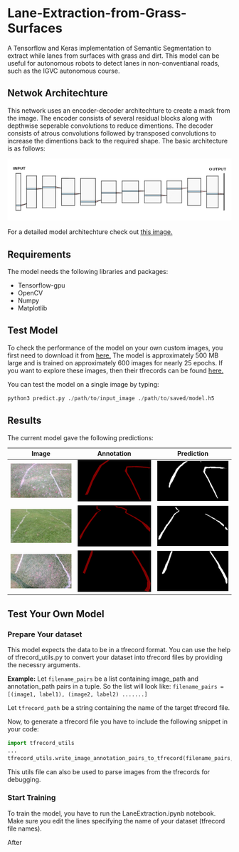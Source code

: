 # Lane-Extraction-from-Grass-Surfaces

A Tensorflow and Keras implementation of Semantic Segmentation to extract while lanes from surfaces with grass and dirt.
This model can be useful for autonomous robots to detect lanes in non-conventianal roads, such as the IGVC autonomous course.

## Netwok Architechture
This network uses an encoder-decoder architechture to create a mask from the image. The encoder consists of several residual blocks along with depthwise seperable convolutions to reduce dimentions. The decoder consists of atrous convolutions followed by transposed convolutions to increase the dimentions back to the required shape.
The basic architecture is as follows:

![alt text](https://github.com/Chinnu1103/Lane-Extraction-from-Grass-Surfaces/blob/master/models/model_architechture.png "hello")

For a detailed model architechture check out [this image.](https://github.com/Chinnu1103/Lane-Extraction-from-Grass-Surfaces/blob/master/models/model.png)

## Requirements
The model needs the following libraries and packages:
* Tensorflow-gpu
* OpenCV
* Numpy
* Matplotlib

## Test Model
To check the performance of the model on your own custom images, you first need to download it from [here.](https://drive.google.com/file/d/14EkHsn-_x4Ss1uwLKWcEEjBFXjQ-DEDB/view?usp=sharing) The model is approximately 500 MB large and is trained on approximately 600 images for nearly 25 epochs. If you want to explore these images, then their tfrecords can be found [here.](https://github.com/Chinnu1103/Lane-Extraction-from-Grass-Surfaces/tree/master/Dataset/tfrecords)

You can test the model on a single image by typing:
```python
python3 predict.py ./path/to/input_image ./path/to/saved/model.h5
```
## Results
The current model gave the following predictions:

**Image** | **Annotation** | **Prediction**
----------|----------------|---------------
![alt text](https://github.com/Chinnu1103/Lane-Extraction-from-Grass-Surfaces/blob/master/Dataset/Samples/image_5.jpg) | ![alt text](https://github.com/Chinnu1103/Lane-Extraction-from-Grass-Surfaces/blob/master/Dataset/Samples/label_5.png) | ![alt text](https://github.com/Chinnu1103/Lane-Extraction-from-Grass-Surfaces/blob/master/results/pred_5.png)
![alt text](https://github.com/Chinnu1103/Lane-Extraction-from-Grass-Surfaces/blob/master/Dataset/Samples/image_4.jpg) | ![alt text](https://github.com/Chinnu1103/Lane-Extraction-from-Grass-Surfaces/blob/master/Dataset/Samples/label_4.png) | ![alt text](https://github.com/Chinnu1103/Lane-Extraction-from-Grass-Surfaces/blob/master/results/pred_4.png)
![alt text](https://github.com/Chinnu1103/Lane-Extraction-from-Grass-Surfaces/blob/master/Dataset/Samples/image_3.jpg) | ![alt text](https://github.com/Chinnu1103/Lane-Extraction-from-Grass-Surfaces/blob/master/Dataset/Samples/label_3.png) | ![alt text](https://github.com/Chinnu1103/Lane-Extraction-from-Grass-Surfaces/blob/master/results/pred_3.png)

## Test Your Own Model

### Prepare Your dataset
This model expects the data to be in a tfrecord format. You can use the help of tfrecord_utils.py to convert your dataset into tfrecord files by providing the necessry arguments.

**Example:** Let ```filename_pairs``` be a list containing image_path and annotation_path pairs in a tuple. So the list will look like: ```filename_pairs = [(image1, label1), (image2, label2) .......]```

Let ```tfrecord_path``` be a string containing the name of the target tfrecord file.

Now, to generate a tfrecord file you have to include the following snippet in your code:
```python
import tfrecord_utils
...
tfrecord_utils.write_image_annotation_pairs_to_tfrecord(filename_pairs, tfrecord_path)
```
This utils file can also be used to parse images from the tfrecords for debugging.

### Start Training
To train the model, you have to run the LaneExtraction.ipynb notebook. Make sure you edit the lines specifying the name of your dataset (tfrecord file names).

After
